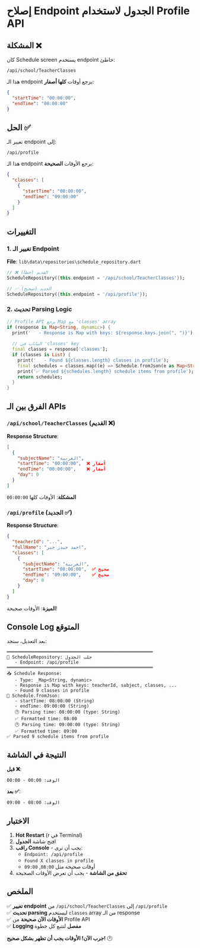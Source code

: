 # إصلاح Endpoint الجدول لاستخدام Profile API

## المشكلة ❌

كان Schedule screen يستخدم endpoint خاطئ:
```
/api/school/TeacherClasses
```

هذا الـ endpoint يرجع أوقات **كلها أصفار**:
```json
{
  "startTime": "00:00:00",
  "endTime": "00:00:00"
}
```

## الحل ✅

تغيير الـ endpoint إلى:
```
/api/profile
```

هذا الـ endpoint يرجع الأوقات **الصحيحة**:
```json
{
  "classes": [
    {
      "startTime": "08:00:00",
      "endTime": "09:00:00"
    }
  ]
}
```

## التغييرات

### 1. تغيير الـ Endpoint

**File**: `lib\data\repositories\schedule_repository.dart`

```dart
// ❌ القديم (خطأ)
ScheduleRepository({this.endpoint = '/api/school/TeacherClasses'});

// ✅ الجديد (صحيح)
ScheduleRepository({this.endpoint = '/api/profile'});
```

### 2. تحديث Parsing Logic

```dart
// Profile API يرجع Map مع 'classes' array
if (response is Map<String, dynamic>) {
  print('   - Response is Map with keys: ${response.keys.join(", ")}');
  
  // البيانات في 'classes' key
  final classes = response['classes'];
  if (classes is List) {
    print('   - Found ${classes.length} classes in profile');
    final schedules = classes.map((e) => Schedule.fromJson(e as Map<String, dynamic>)).toList();
    print('✅ Parsed ${schedules.length} schedule items from profile');
    return schedules;
  }
}
```

## الفرق بين الـ APIs

### `/api/school/TeacherClasses` (القديم ❌)

**Response Structure**:
```json
[
  {
    "subjectName": "العربية",
    "startTime": "00:00:00",  ❌ أصفار
    "endTime": "00:00:00",    ❌ أصفار
    "day": 0
  }
]
```

**المشكلة**: الأوقات كلها `00:00:00`

### `/api/profile` (الجديد ✅)

**Response Structure**:
```json
{
  "teacherId": "...",
  "fullName": "احمد حيدر جبر",
  "classes": [
    {
      "subjectName": "العربية",
      "startTime": "08:00:00",  ✅ صحيح
      "endTime": "09:00:00",    ✅ صحيح
      "day": 0
    }
  ]
}
```

**الميزة**: الأوقات صحيحة!

## Console Log المتوقع

بعد التعديل، ستجد:

```
═══════════════════════════════════════════════════════
📅 ScheduleRepository: جلب الجدول
   - Endpoint: /api/profile
═══════════════════════════════════════════════════════
📥 Schedule Response:
   - Type: _Map<String, dynamic>
   - Response is Map with keys: teacherId, subject, classes, ...
   - Found 9 classes in profile
📅 Schedule.fromJson:
   - startTime: 08:00:00 (String)
   - endTime: 09:00:00 (String)
   🕐 Parsing time: 08:00:00 (type: String)
   ✅ Formatted time: 08:00
   🕐 Parsing time: 09:00:00 (type: String)
   ✅ Formatted time: 09:00
✅ Parsed 9 schedule items from profile
```

## النتيجة في الشاشة

**قبل ❌**:
```
الوقت: 00:00 - 00:00
```

**بعد ✅**:
```
الوقت: 08:00 - 09:00
```

## الاختبار

1. **Hot Restart** (r في Terminal)
2. افتح شاشة **الجدول**
3. **راقب Console** - يجب أن ترى:
   - `Endpoint: /api/profile`
   - `Found X classes in profile`
   - أوقات صحيحة مثل `08:00`, `09:00`
4. **تحقق من الشاشة** - يجب أن تعرض الأوقات الصحيحة

## الملخص

✅ **تغيير endpoint** من `/api/school/TeacherClasses` إلى `/api/profile`  
✅ **تحديث parsing** ليستخدم `classes` array من الـ response  
✅ **الأوقات الآن صحيحة** من Profile API  
✅ **Logging مفصل** لتتبع كل خطوة  

**جرب الآن! الأوقات يجب أن تظهر بشكل صحيح!** 🕐
